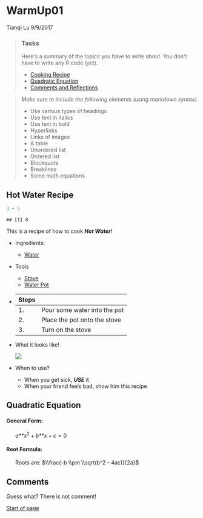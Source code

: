 WarmUp01
================
Tianqi Lu
9/9/2017

> ### Tasks
>
> Here's a summary of the topics you have to write about. You don't have to write any R code (yet).
>
> -   [Cooking Recipe](#hot-water-recipe)
> -   [Quadratic Equation](#quadratic-equation)
> -   [Comments and Reflections](#comments)

> *Make sure to include the following elements (using markdown syntax)*
>
> -   Use various types of headings
> -   Use text in italics
> -   Use text in bold
> -   Hyperlinks
> -   Links of images
> -   A table
> -   Unordered list
> -   Ordered list
> -   Blockquote
> -   Breaklines
> -   Some math equations

Hot Water Recipe
----------------

``` r
3 + 5
```

    ## [1] 8

This is a recipe of how to cook
***Hot Water***!

-   Ingredients:
    -   [Water](http://www.islamforchristians.com/wp-content/uploads/2015/03/Water.jpg)
-   Tools
    -   [Stove](http://www.appliance-repair-newport-news.com/wp-content/uploads/2013/07/stove-appliance-repair.jpg)
    -   [Water Pot](https://previews.123rf.com/images/whitestar1955/whitestar19551412/whitestar1955141200029/34317573-Boiling-Pot-Of-Water-On-Hot-Electric-Burner-Stock-Photo.jpg)
-   | Steps |                              |
    |-------|------------------------------|
    | 1.    | Pour some water into the pot |
    | 2.    | Place the pot onto the stove |
    | 3.    | Turn on the stove            |

-   What it looks like!

    ![](http://www.dreams.metroeve.com/wp-content/uploads/2017/05/dreams.metroeve_hot-water-dreams-meaning.jpg)

-   When to use?

    -   When you get sick, ***USE*** it
    -   When your friend feels bad, show him this recipe

Quadratic Equation
------------------

#### General Form:

      *a**x*<sup>2</sup> + *b**x* + *c* = 0

#### Root Formula:

      Roots are: $\\frac{-b \\pm \\sqrt(b^2 - 4ac)}{2a}$

Comments
--------

Guess what?
There is not comment!

<a href="#">Start of page</a>
